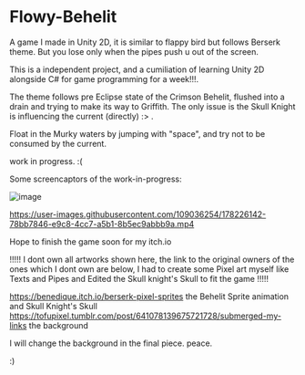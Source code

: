 # Flowy-Behelit
A game I made in Unity 2D, it is similar to flappy bird but follows Berserk theme. But you lose only when the pipes push u out of the screen.

This is a independent project, and a cumiliation of learning Unity 2D alongside C# for game programming for a week!!!.

The theme follows pre Eclipse state of the Crimson Behelit, flushed into a drain and trying to make its way to Griffith. The only issue is the Skull Knight is influencing the current (directly) :> .

Float in the Murky waters by jumping with "space", and try not to be consumed by the current.

work in progress. :(

Some screencaptors of the work-in-progress:

![image](https://user-images.githubusercontent.com/109036254/178221328-bf9d25aa-84bb-4716-b83f-ba8b0de310b6.png)

https://user-images.githubusercontent.com/109036254/178226142-78bb7846-e9c8-4cc7-a5b1-8b5ec9abbb9a.mp4

Hope to finish the game soon for my itch.io

!!!!! I dont own all artworks shown here, the link to the original owners of the ones which I dont own are below, I had to create some Pixel art myself like Texts and Pipes and Edited the Skull knight's Skull to fit the game !!!!!

https://benedique.itch.io/berserk-pixel-sprites
the Behelit Sprite animation and Skull Knight's Skull
https://tofupixel.tumblr.com/post/641078139675721728/submerged-my-links
the background

I will change the background in the final piece. peace.

:)
